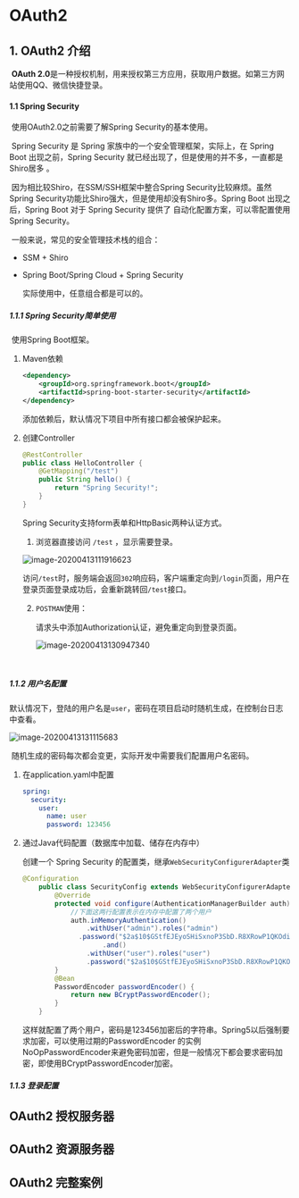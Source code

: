 # OAuth2

## 1. OAuth2 介绍

​		**OAuth 2.0**是一种授权机制，用来授权第三方应用，获取用户数据。如第三方网站使用QQ、微信快捷登录。

#### 1.1 Spring Security

​		使用OAuth2.0之前需要了解Spring Security的基本使用。

​		Spring Security 是 Spring 家族中的一个安全管理框架，实际上，在 Spring Boot 出现之前，Spring Security 就已经出现了，但是使用的并不多，一直都是 Shiro居多 。

​		因为相比较Shiro，在SSM/SSH框架中整合Spring Security比较麻烦。虽然Spring Security功能比Shiro强大，但是使用却没有Shiro多。Spring Boot 出现之后，Spring Boot 对于 Spring Security 提供了 自动化配置方案，可以零配置使用 Spring Security。

​		一般来说，常见的安全管理技术栈的组合：

- SSM + Shiro

- Spring Boot/Spring Cloud + Spring Security

  实际使用中，任意组合都是可以的。

##### 1.1.1 Spring Security简单使用

​		使用Spring Boot框架。

1. Maven依赖

   ```xml
   <dependency>
       <groupId>org.springframework.boot</groupId>
       <artifactId>spring-boot-starter-security</artifactId>
   </dependency>
   ```

   添加依赖后，默认情况下项目中所有接口都会被保护起来。

2. 创建Controller

   ```java
   @RestController
   public class HelloController {
       @GetMapping("/test")
       public String hello() {
           return "Spring Security!";
       }
   }
   ```

   Spring Security支持form表单和HttpBasic两种认证方式。

   1. 浏览器直接访问 `/test` ，显示需要登录。

   ![image-20200413111916623](C:\Users\CQ\AppData\Roaming\Typora\typora-user-images\image-20200413111916623.png)

   ​		访问`/test`时，服务端会返回`302`响应码，客户端重定向到`/login`页面，用户在登录页面登录成功后，会重新跳转回`/test`接口。

   2. `POSTMAN`使用：

      请求头中添加Authorization认证，避免重定向到登录页面。

      ![image-20200413130947340](C:\Users\CQ\Documents\OAuth2整理.assets\image-20200413130947340.png)      

      ​    


##### 1.1.2 用户名配置

​		默认情况下，登陆的用户名是`user`，密码在项目启动时随机生成，在控制台日志中查看。

![image-20200413131115683](C:\Users\CQ\Documents\OAuth2整理.assets\image-20200413131115683.png)

​		随机生成的密码每次都会变更，实际开发中需要我们配置用户名密码。

  1. 在application.yaml中配置

     ```yaml
     spring: 
       security:
         user:
           name: user
           password: 123456
     ```

  2. 通过Java代码配置（数据库中加载、储存在内存中）

     创建一个 Spring Security 的配置类，继承`WebSecurityConfigurerAdapter`类

     ```java
     @Configuration
         public class SecurityConfig extends WebSecurityConfigurerAdapter {
             @Override
             protected void configure(AuthenticationManagerBuilder auth) throws Exception {
                 //下面这两行配置表示在内存中配置了两个用户
                 auth.inMemoryAuthentication()
                     .withUser("admin").roles("admin")
                   .password("$2a$10$GStfEJEyoSHiSxnoP3SbD.R8XRowP1QKOdi.N6/iFEwEJWTQqlSba")
                         .and()
                     .withUser("user").roles("user")
                     .password("$2a$10$GStfEJEyoSHiSxnoP3SbD.R8XRowP1QKOdi.N6/iFEwEJWTQqlSba");
             }
             @Bean
             PasswordEncoder passwordEncoder() {
                 return new BCryptPasswordEncoder();
             }
         }
     ```

     ​		这样就配置了两个用户，密码是123456加密后的字符串。Spring5以后强制要求加密，可以使用过期的PasswordEncoder 的实例 NoOpPasswordEncoder来避免密码加密，但是一般情况下都会要求密码加密，即使用BCryptPasswordEncoder加密。

##### 1.1.3 登录配置



## OAuth2 授权服务器

## OAuth2 资源服务器

## OAuth2 完整案例